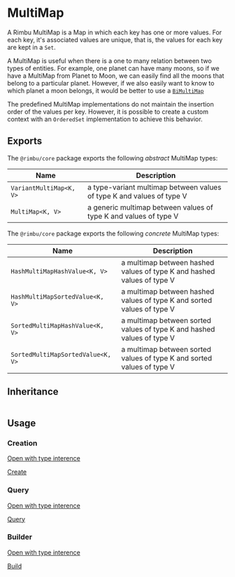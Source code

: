 # MultiMap

A Rimbu MultiMap is a Map in which each key has one or more values. For each key, it's associated values are unique, that is, the values for each key are kept in a `Set`.

A MultiMap is useful when there is a one to many relation between two types of entities. For example, one planet can have many moons, so if we have a MultiMap from Planet to Moon, we can easily find all the moons that belong to a particular planet. However, if we also easily want to know to which planet a moon belongs, it would be better to use a [`BiMultiMap`](bimultimap/)

The predefined MultiMap implementations do not maintain the insertion order of the values per key. However, it is possible to create a custom context with an `OrderedSet` implementation to achieve this behavior.

## Exports

The `@rimbu/core` package exports the following _abstract_ MultiMap types:

| Name                    | Description                                                           |
| ----------------------- | --------------------------------------------------------------------- |
| `VariantMultiMap<K, V>` | a type-variant multimap between values of type K and values of type V |
| `MultiMap<K, V>`        | a generic multimap between values of type K and values of type V      |

The `@rimbu/core` package exports the following _concrete_ MultiMap types:

| Name                              | Description                                                            |
| --------------------------------- | ---------------------------------------------------------------------- |
| `HashMultiMapHashValue<K, V>`     | a multimap between hashed values of type K and hashed values of type V |
| `HashMultiMapSortedValue<K, V>`   | a multimap between hashed values of type K and sorted values of type V |
| `SortedMultiMapHashValue<K, V>`   | a multimap between sorted values of type K and hashed values of type V |
| `SortedMultiMapSortedValue<K, V>` | a multimap between sorted values of type K and sorted values of type V |

## Inheritance

<img id="_inheritance"  class="diagram" />

<script src="multimap/multimap.js"></script>

## Usage

### Creation

[Open with type interence](https://codesandbox.io/s/rimbu-sandbox-d4tbk?previewwindow=console&view=split&editorsize=65&moduleview=1&module=/src/multimap/create.ts ':target blank :class=btn')

[Create](https://codesandbox.io/embed/rimbu-sandbox-d4tbk?previewwindow=console&view=split&editorsize=65&codemirror=1&moduleview=1&module=/src/multimap/create.ts ':include :type=iframe width=100% height=450px')

### Query

[Open with type interence](https://codesandbox.io/s/rimbu-sandbox-d4tbk?previewwindow=console&view=split&editorsize=65&moduleview=1&module=/src/multimap/query.ts ':target blank :class=btn')

[Query](https://codesandbox.io/embed/rimbu-sandbox-d4tbk?previewwindow=console&view=split&editorsize=65&codemirror=1&moduleview=1&module=/src/multimap/query.ts ':include :type=iframe width=100% height=450px')

### Builder

[Open with type interence](https://codesandbox.io/s/rimbu-sandbox-d4tbk?previewwindow=console&view=split&editorsize=65&moduleview=1&module=/src/multimap/build.ts ':target blank :class=btn')

[Build](https://codesandbox.io/embed/rimbu-sandbox-d4tbk?previewwindow=console&view=split&editorsize=65&codemirror=1&moduleview=1&module=/src/multimap/build.ts ':include :type=iframe width=100% height=450px')
